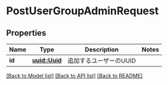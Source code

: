 # PostUserGroupAdminRequest

## Properties

Name | Type | Description | Notes
------------ | ------------- | ------------- | -------------
**id** | [**uuid::Uuid**](uuid::Uuid.md) | 追加するユーザーのUUID | 

[[Back to Model list]](../README.md#documentation-for-models) [[Back to API list]](../README.md#documentation-for-api-endpoints) [[Back to README]](../README.md)


